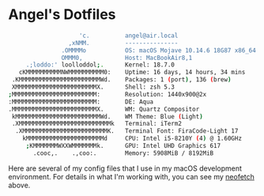 # Angel's Dotfiles

```bash
                    'c.          angel@air.local
                 ,xNMM.          ---------------
               .OMMMMo           OS: macOS Mojave 10.14.6 18G87 x86_64
               OMMM0,            Host: MacBookAir8,1
     .;loddo:' loolloddol;.      Kernel: 18.7.0
   cKMMMMMMMMMMNWMMMMMMMMMM0:    Uptime: 16 days, 14 hours, 34 mins
 .KMMMMMMMMMMMMMMMMMMMMMMMWd.    Packages: 1 (port), 136 (brew)
 XMMMMMMMMMMMMMMMMMMMMMMMX.      Shell: zsh 5.3
;MMMMMMMMMMMMMMMMMMMMMMMM:       Resolution: 1440x900@2x
:MMMMMMMMMMMMMMMMMMMMMMMM:       DE: Aqua
.MMMMMMMMMMMMMMMMMMMMMMMMX.      WM: Quartz Compositor
 kMMMMMMMMMMMMMMMMMMMMMMMMWd.    WM Theme: Blue (Light)
 .XMMMMMMMMMMMMMMMMMMMMMMMMMMk   Terminal: iTerm2
  .XMMMMMMMMMMMMMMMMMMMMMMMMK.   Terminal Font: FiraCode-Light 17
    kMMMMMMMMMMMMMMMMMMMMMMd     CPU: Intel i5-8210Y (4) @ 1.60GHz
     ;KMMMMMMMWXXWMMMMMMMk.      GPU: Intel UHD Graphics 617
       .cooc,.    .,coo:.        Memory: 5908MiB / 8192MiB
```

Here are several of my config files that I use in my macOS development environment. For details in what I'm working with, you can see my [neofetch](https://github.com/dylanaraps/neofetch) above.
